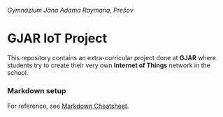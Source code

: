 *Gymnázium Jána Adama Raymana, Prešov*

# GJAR IoT Project

This repository contains an extra-curricular project done at **GJAR** where students try to create their very own **Internet of Things** network in the school.


### Markdown setup

For reference, see [Markdown Cheatsheet](https://github.com/adam-p/markdown-here/wiki/Markdown-Cheatsheet).
